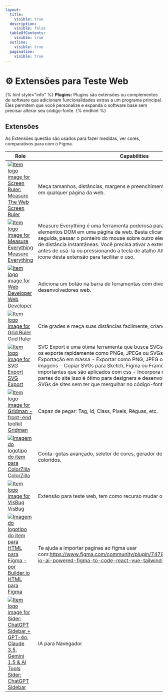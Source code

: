 ```yaml
---
layout:
  title:
    visible: true
  description:
    visible: false
  tableOfContents:
    visible: true
  outline:
    visible: true
  pagination:
    visible: true
---
```


# ⚙️ Extensões para Teste Web

{% hint style="info" %}
**Plugins:** Plugins são extensões ou complementos de software que adicionam funcionalidades extras a um programa principal. Eles permitem que você personalize e expanda o software base sem precisar alterar seu código-fonte.
{% endhint %}

## Extensões&#x20;

As Extensões questão são usados para fazer medidas, ver cores, comparativos para com o Figma.

<table><thead><tr><th width="276">Role</th><th>Capabilities</th></tr></thead><tbody><tr><td><a href="https://chromewebstore.google.com/detail/jfbbgijjljfbolelfkopkhbfjajjampm"><img src="https://lh3.googleusercontent.com/5fFvUlZ2qwhVtPLIkvwJEY3cVegT7-j-iMrJhKelOXQzuiIbr-UyFjL4oFKQ0Sg_wh9Eb7iuGZKDrsq1Holz85tY=s60" alt="Item logo image for Screen Ruler: Measure The Web"> Screen Ruler</a></td><td>Meça tamanhos, distâncias, margens e preenchimentos de qualquer elemento em qualquer página da web.</td></tr><tr><td><a href="https://chromewebstore.google.com/detail/accaohnljoiaebphephigghihhpeknff"><img src="https://lh3.googleusercontent.com/SCSYupPrHV0spB04m_fnXGorQh-NYvYBrBD0Udq69uf1y5GUHVybKIswVVzU3EI6kTjUmDLF4q-udo-uQ73_Pt1SY3I=s60" alt="Item logo image for Measure Everything">Measure Everything</a></td><td>Measure Everything é uma ferramenta poderosa para medir distâncias entre elementos DOM em uma página da web. Basta clicar em um elemento e, em seguida, passar o ponteiro do mouse sobre outro elemento para obter medições de distância instantâneas. Você precisa ativar a extensão clicando em seu ícone antes de usá-la ou pressionando a tecla de atalho Alt+Shift+M. Considere fixar o ícone desta extensão para facilitar o uso.</td></tr><tr><td><a href="https://chromewebstore.google.com/detail/bfbameneiokkgbdmiekhjnmfkcnldhhm"><img src="https://lh3.googleusercontent.com/H662aZCLuvojQ3u36n76zhnyo1b_y2ef7OanOaeRowoU1hR1EMbKlnPslBiAknJzRplXmjq-OXeIgtV95i-BDE-BXw=s60" alt="Item logo image for Web Developer"> Web Developer</a></td><td>Adiciona um botão na barra de ferramentas com diversas ferramentas para desenvolvedores web.</td></tr><tr><td><a href="https://chromewebstore.google.com/detail/joadogiaiabhmggdifljlpkclnpfncmj"><img src="https://lh3.googleusercontent.com/6T8NLxab9oVFpwM30mpWphpfkyPpCuN8NboQpcpRx9DVeFopasPZKOsvSI7MaWIsxBPpDXqCZBDkB_sgYX0q0wk8g98=s60" alt="Item logo image for Grid Ruler">Grid Ruler</a></td><td>Crie grades e meça suas distâncias facilmente, criando uma régua.</td></tr><tr><td><a href="https://chromewebstore.google.com/detail/naeaaedieihlkmdajjefioajbbdbdjgp"><img src="https://lh3.googleusercontent.com/fR16mYRlFmk-BNlXdj_FA2sUHf5bMEGi-k2BKxlJdxYFxBX5_jA4Fi3BOU6ddVXL5TGWa-0TSEkHqtshLaKQlSbugw=s60" alt="Item logo image for SVG Export"> SVG Export</a></td><td>SVG Export é uma ótima ferramenta que busca SVGs em sites e permite que você os exporte rapidamente como PNGs, JPEGs ou SVGs com facilidade. Recursos - Exportação em massa - Exportar como PNG, JPEG ou SVG - Redimensionar imagens - Copiar SVGs para Sketch, Figma ou Framer - Inserir estilos e cores importantes que são aplicados com css - Incorpora nós vinculados de outras partes do site Isso é ótimo para designers e desenvolvedores que desejam extrair SVGs de sites sem ter que mergulhar no código-fonte.</td></tr><tr><td><a href="https://chromewebstore.google.com/detail/cmplbmppmfboedgkkelpkfgaakabpicn"><img src="https://lh3.googleusercontent.com/apI8hqnSumow6vWMx5g6k8EEasKVG6d3-b16oqZypCfk0lMvKvuYyK0D90sweIjnvUXwlUr_KMOREo-5M8SJHhdT9g=s60" alt="Item logo image for Gridman - front-end toolkit"> Gridman</a></td><td>Capaz de pegar: Tag, Id, Class, Pixels, Réguas, etc.</td></tr><tr><td><a href="https://chromewebstore.google.com/detail/bhlhnicpbhignbdhedgjhgdocnmhomnp"><img src="https://lh3.googleusercontent.com/dqKrPk33LRO7ZFvKvSJv0q-rofymwBRJDiA3fuAZEXydo_tTS-959G0ZZKjLet9xVoVEWmD0FTYTZMEFx1mzbPzuOQ=s60" alt="Imagem do logotipo do item para ColorZilla"> ColorZilla</a></td><td>Conta-gotas avançado, seletor de cores, gerador de gradiente e outros recursos coloridos.</td></tr><tr><td><a href="https://chromewebstore.google.com/detail/cdockenadnadldjbbgcallicgledbeoc"><img src="https://lh3.googleusercontent.com/uuSgZ6PkjJksEGebBy_Tz3I5bkPQmEygwMTzoZS7T1262Q9iZHDyWuh1-3gAb2L8mlx6zDccBelZpIRnij6-UypGSTc=s60" alt="Item logo image for VisBug">VisBug</a></td><td>Extensão para teste web, tem como recurso mudar objetos da pagina de lugar</td></tr><tr><td><a href="https://chromewebstore.google.com/detail/efjcmgblfpkhbjpkpopkgeomfkokpaim"><img src="https://lh3.googleusercontent.com/7-TRieR2QppDssQC3OP880P8Z8zWd7kqxWzSWsgJkCP12YFsnGH9pUMaudiy_NryIs6-gmOhqS62C1MzrLeRw4WI0vM=s60" alt="Imagem do logotipo do item para HTML para Figma - por Builder.io">HTML para Figma </a></td><td>Te ajuda a importar paginas ao figma usar com:<a href="https://www.figma.com/community/plugin/747985167520967365/builder-io-ai-powered-figma-to-code-react-vue-tailwind-more">https://www.figma.com/community/plugin/747985167520967365/builder-io-ai-powered-figma-to-code-react-vue-tailwind-more</a></td></tr><tr><td><a href="https://chromewebstore.google.com/detail/difoiogjjojoaoomphldepapgpbgkhkb"><img src="https://lh3.googleusercontent.com/wTNeFS62yyaqVft_MeRoTbruPhDzswQUidH2fciH0myvLry-aCPcmIuZkEF2WUcyCoHDHxV7Hq0J3DlLgRozkC2IKQ=s60" alt="Item logo image for Sider: ChatGPT Sidebar + GPT-4o, Claude 3.5, Gemini 1.5 &#x26; AI Tools">Sider: ChatGPT Sidebar </a></td><td>IA para Navegador</td></tr></tbody></table>
